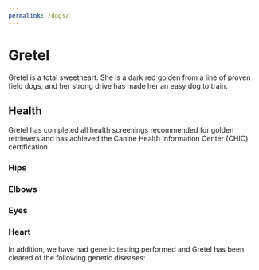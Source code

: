 ```yaml
---
permalink: /dogs/
---
```

# Gretel
Gretel is a total sweetheart. She is a dark red golden from a line of proven field dogs, and her strong drive has made her an easy dog to train.

## Health
Gretel has completed all health screenings recommended for golden retrievers and has achieved the Canine Health Information Center (CHIC) certification.

### Hips
### Elbows
### Eyes
### Heart

In addition, we have had genetic testing performed and Gretel has been cleared of the following genetic diseases:

